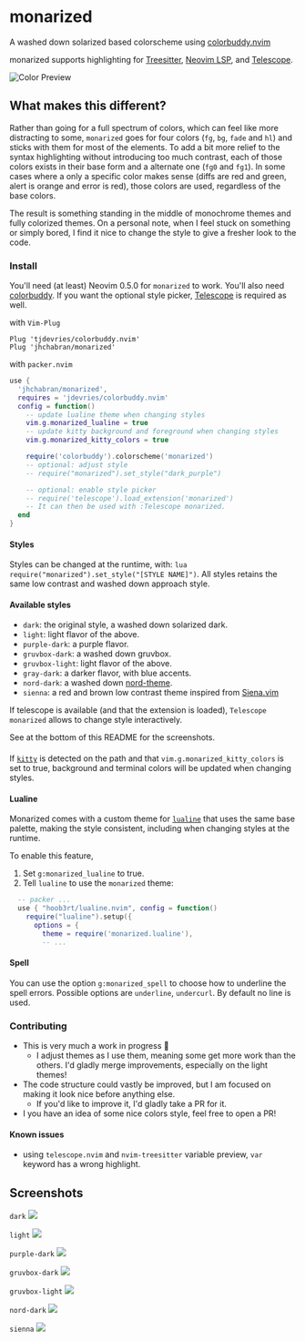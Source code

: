 # monarized

A washed down solarized based colorscheme using [colorbuddy.nvim](https://github.com/tjdevries/colorbuddy.nvim)

monarized supports highlighting for [Treesitter](https://github.com/nvim-treesitter/nvim-treesitter), [Neovim LSP](https://neovim.io/doc/user/lsp.html), and [Telescope](https://github.com/nvim-telescope/telescope.nvim/).

![Color Preview](https://github.com/jhchabran/nvim-config/blob/main/screenshot.jpg?raw=true)

## What makes this different?

Rather than going for a full spectrum of colors, which can feel like more distracting to some, `monarized` goes for four colors (`fg`, `bg`, `fade` and `hl`) and sticks with them for most of the elements. To add a bit more relief to the syntax highlighting without introducing too much contrast, each of those colors exists in their base form and a alternate one (`fg0` and `fg1`). In some cases where a only a specific color makes sense (diffs are red and green, alert is orange and error is red), those colors are used, regardless of the base colors.

The result is something standing in the middle of monochrome themes and fully colorized themes. On a personal note, when I feel stuck on something or simply bored, I find it nice to change the style to give a fresher look to the code.

### Install

You'll need (at least) Neovim 0.5.0 for `monarized` to work. You'll also need [colorbuddy](https://github.com/tjdevries/colorbuddy.nvim). If you want the optional style picker, [Telescope](https://github.com/nvim-telescope/telescope.nvim) is required as well.

with `Vim-Plug`
``` vim
Plug 'tjdevries/colorbuddy.nvim'
Plug 'jhchabran/monarized'
```

with `packer.nvim`

``` lua
use {
  'jhchabran/monarized',
  requires = 'jdevries/colorbuddy.nvim'
  config = function()
    -- update lualine theme when changing styles
    vim.g.monarized_lualine = true
    -- update kitty background and foreground when changing styles
    vim.g.monarized_kitty_colors = true

    require('colorbuddy').colorscheme('monarized')
    -- optional: adjust style
    -- require("monarized").set_style("dark_purple")

    -- optional: enable style picker
    -- require('telescope').load_extension('monarized')
    -- It can then be used with :Telescope monarized.
  end
}
```

#### Styles

Styles can be changed at the runtime, with: `lua require("monarized").set_style("[STYLE NAME]")`. All styles retains the same
low contrast and washed down approach style.

#### Available styles

- `dark`: the original style, a washed down solarized dark.
- `light`: light flavor of the above.
- `purple-dark`: a purple flavor.
- `gruvbox-dark`: a washed down gruvbox.
- `gruvbox-light`: light flavor of the above.
- `gray-dark`: a darker flavor, with blue accents.
- `nord-dark`: a washed down [nord-theme](https://www.nordtheme.com).
- `sienna`: a red and brown low contrast theme inspired from [Siena.vim](https://github.com/brettbar/siena.vim)

If telescope is available (and that the extension is loaded), `Telescope monarized` allows to change style interactively.

See at the bottom of this README for the screenshots.

####

If [`kitty`](https://sw.kovidgoyal.net/kitty/) is detected on the path and that `vim.g.monarized_kitty_colors` is set to true, background and terminal colors will be updated when changing styles.


#### Lualine

Monarized comes with a custom theme for [`lualine`](https://github.com/hoob3rt/lualine.nvim) that uses the same base palette, making
the style consistent, including when changing styles at the runtime.

To enable this feature, 

1. Set `g:monarized_lualine` to true.
2. Tell `lualine` to use the `monarized` theme:

```lua
  -- packer ...
  use { "hoob3rt/lualine.nvim", config = function()
    require("lualine").setup({
      options = {
        theme = require('monarized.lualine'),
        -- ...
```

#### Spell

You can use the option `g:monarized_spell` to choose how to underline the spell errors.
Possible options are `underline`, `undercurl`. By default no line is used.

### Contributing

- This is very much a work in progress 🚧
  - I adjust themes as I use them, meaning some get more work than the others. I'd gladly merge improvements, especially on the light themes!
- The code structure could vastly be improved, but I am focused on making it look nice before anything else.
  - If you'd like to improve it, I'd gladly take a PR for it.
- I you have an idea of some nice colors style, feel free to open a PR!

#### Known issues

- using `telescope.nvim` and `nvim-treesitter` variable preview, `var` keyword has a wrong highlight.

## Screenshots

`dark`
![](./screenshots/dark.png)

`light`
![](./screenshots/light.png)

`purple-dark`
![](./screenshots/purple-dark.png)

`gruvbox-dark`
![](./screenshots/gruvbox-dark.png)

`gruvbox-light`
![](./screenshots/gruvbox-light.png)

`nord-dark`
![](./screenshots/nord-dark.png)

`sienna`
![](./screenshots/sienna.png)
